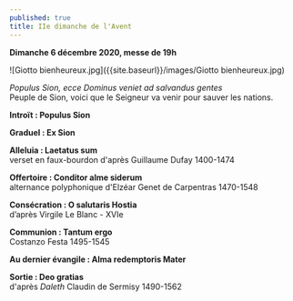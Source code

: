 ```yaml
---
published: true
title: IIe dimanche de l'Avent
---
```

**Dimanche 6 décembre 2020, messe de 19h**

![Giotto bienheureux.jpg]({{site.baseurl}}/images/Giotto bienheureux.jpg)

*Populus Sion, ecce Dominus veniet ad salvandus gentes*  
Peuple de Sion, voici que le Seigneur va venir pour sauver les nations.

**Introït : Populus Sion**

**Graduel : Ex Sion**

**Alleluia : Laetatus sum**  
verset en faux-bourdon d'après Guillaume Dufay 1400-1474

**Offertoire : Conditor alme siderum**  
alternance polyphonique d'Elzéar Genet de Carpentras 1470-1548

**Consécration : O salutaris Hostia**  
d’après Virgile Le Blanc - XVIe

**Communion : Tantum ergo**  
Costanzo Festa 1495-1545

**Au dernier évangile : Alma redemptoris Mater**

**Sortie : Deo gratias**  
d'après *Daleth* Claudin de Sermisy 1490-1562
